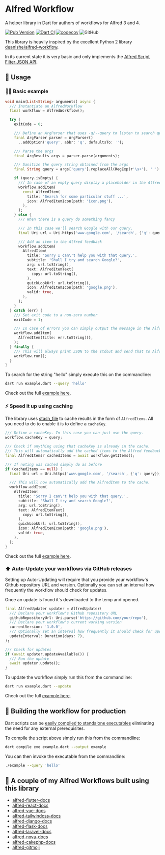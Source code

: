 # Alfred Workflow

A helper library in Dart for authors of workflows for Alfred 3 and 4.

[![Pub Version](https://img.shields.io/pub/v/alfred_workflow)](https://pub.dev/packages/alfred_workflow)
[![Dart CI](https://github.com/techouse/alfred_workflow/actions/workflows/test.yml/badge.svg)](https://github.com/techouse/alfred_workflow/actions/workflows/test.yml)
[![codecov](https://codecov.io/gh/techouse/alfred_workflow/branch/master/graph/badge.svg?token=SkypLLzvM3)](https://codecov.io/gh/techouse/alfred_workflow)
![GitHub](https://img.shields.io/github/license/techouse/alfred_workflow)

This library is heavily inspired by the excellent Python 2 library [deanishe/alfred-workflow](https://github.com/deanishe/alfred-workflow).

In its current state it is very basic and only implements the [Alfred Script Filter JSON API](https://www.alfredapp.com/help/workflows/inputs/script-filter/json/).

## :children_crossing: Usage

### :technologist: Basic example

```dart
void main(List<String> arguments) async {
  /// Instantiate an AlfredWorkflow
  final workflow = AlfredWorkflow();

  try {
    exitCode = 0;

    /// Define an ArgParser that uses -q/--query to listen to search queries
    final ArgParser parser = ArgParser()
      ..addOption('query', abbr: 'q', defaultsTo: '');

    /// Parse the args
    final ArgResults args = parser.parse(arguments);

    /// Sanitize the query string obtained from the args
    final String query = args['query'].replaceAll(RegExp(r'\s+'), ' ').trim();

    if (query.isEmpty) {
      /// In case of an empty query display a placeholder in the Alfred feedback
      workflow.addItem(
        const AlfredItem(
          title: 'Search for some particular stuff ...',
          icon: AlfredItemIcon(path: 'icon.png'),
        ),
      );
    } else {
      /// When there is a query do something fancy

      /// In this case we'll search Google with our query.
      final Uri url = Uri.https('www.google.com', '/search', {'q': query});

      /// Add an item to the Alfred feedback
      workflow.addItem(
        AlfredItem(
          title: 'Sorry I can\'t help you with that query.',
          subtitle: 'Shall I try and search Google?',
          arg: url.toString(),
          text: AlfredItemText(
            copy: url.toString(),
          ),
          quickLookUrl: url.toString(),
          icon: AlfredItemIcon(path: 'google.png'),
          valid: true,
        ),
      );
    }
  } catch (err) {
    /// Set exit code to a non-zero number
    exitCode = 1;

    /// In case of errors you can simply output the message in the Alfred feedback
    workflow.addItem(
      AlfredItem(title: err.toString()),
    );
  } finally {
    /// This will always print JSON to the stdout and send that to Alfred.
    workflow.run();
  }
}
```

To search for the string "hello" simply execute this on the commandline:

```bash
dart run example.dart --query 'hello'
```

Check out the full [example here](example/basic.dart).

### :zap: Speed it up using caching

The library uses [stash_file](https://pub.dev/packages/stash_file) to cache results in the form of `AlfredItems`.
All you need to do to enable it is to define a `cacheKey`.

```dart
/// Define a cacheKey. In this case you can just use the query.
workflow.cacheKey = query;

/// Check if anything using that cacheKey is already in the cache.
/// This will automatically add the cached items to the Alfred feedback.
final AlfredItems? cachedItems = await workflow.getItems();

/// If noting was cached simply do as before
if (cachedItems == null) {
  final Uri url = Uri.https('www.google.com', '/search', {'q': query});

  /// This will now automatically add the AlfredItem to the cache.
  workflow.addItem(
    AlfredItem(
      title: 'Sorry I can\'t help you with that query.',
      subtitle: 'Shall I try and search Google?',
      arg: url.toString(),
      text: AlfredItemText(
        copy: url.toString(),
      ),
      quickLookUrl: url.toString(),
      icon: AlfredItemIcon(path: 'google.png'),
      valid: true,
    ),
  );
}
```

Check out the full [example here](example/caching.dart).

### :arrow_up: Auto-Update your workflows via GitHub releases

Setting up Auto-Updating will require that you provide your workflow's Github repository URL and version.
Optionally you can set an interval how frequently the workflow should check for updates.

Once an update is found it's downloaded to the temp and opened.

```dart
final AlfredUpdater updater = AlfredUpdater(
  /// Declare your workflow's Github repository URL
  githubRepositoryUrl: Uri.parse('https://github.com/your/repo'),
  /// Declare your workflow's current working version
  currentVersion: '1.0.0',
  /// Optionally set an interval how frequently it should check for updates
  updateInterval: Duration(days: 7),
);

/// Check for updates
if (await updater.updateAvailable()) {
  /// Run the update
  await updater.update();
}
```

To update the workflow simply run this from the commandline:

```bash
dart run example.dart --update
```

Check out the full [example here](example/auto_update.dart).

## :rocket: Building the workflow for production

Dart scripts can be [easily compiled to standalone executables](https://dart.dev/tools/dart-compile) eliminating the need for any external prerequisites.

To compile the script above simply run this from the commandline:

```bash
dart compile exe example.dart --output example
```

You can then invoke the executable from the commandline:

```bash
./example --query 'hello'
```

## :seedling: A couple of my Alfred Workflows built using this library

- [alfred-flutter-docs](https://github.com/techouse/alfred-flutter-docs)
- [alfred-react-docs](https://github.com/techouse/alfred-react-docs)
- [alfred-vue-docs](https://github.com/techouse/alfred-vue-docs)
- [alfred-tailwindcss-docs](https://github.com/techouse/alfred-tailwindcss-docs)
- [alfred-django-docs](https://github.com/techouse/alfred-django-docs)
- [alfred-flask-docs](https://github.com/techouse/alfred-flask-docs)
- [alfred-laravel-docs](https://github.com/techouse/alfred-laravel-docs)
- [alfred-nova-docs](https://github.com/techouse/alfred-nova-docs)
- [alfred-cakephp-docs](https://github.com/techouse/alfred-cakephp-docs)
- [alfred-gitmoji](https://github.com/techouse/alfred-gitmoji)
